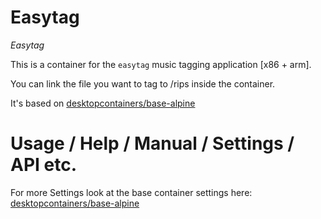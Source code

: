 # Easytag
_Easytag_

This is a container for the `easytag` music tagging application [x86 + arm].

You can link the file you want to tag to /rips inside the container.

It's based on [desktopcontainers/base-alpine](https://github.com/DesktopContainers/base-alpine)

# Usage / Help / Manual / Settings / API etc.

For more Settings look at the base container settings here: [desktopcontainers/base-alpine](https://github.com/DesktopContainers/base-alpine)